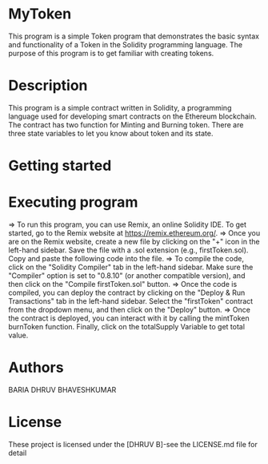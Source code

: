 # MyToken
This program is a simple Token program that demonstrates the basic syntax and functionality of a Token in the Solidity programming language. The purpose of this program is to get familiar with creating tokens.
# Description
This program is a simple contract written in Solidity, a programming language used for developing smart contracts on the Ethereum blockchain. The contract has two function for Minting and Burning token. There are three state variables to let you know about token and its state.
# Getting started
# Executing program
=> To run this program, you can use Remix, an online Solidity IDE. To get started, go to the Remix website at https://remix.ethereum.org/.
=> Once you are on the Remix website, create a new file by clicking on the "+" icon in the left-hand sidebar. Save the file with a .sol extension (e.g., firstToken.sol). Copy and paste the following code into the file.
=> To compile the code, click on the "Solidity Compiler" tab in the left-hand sidebar. Make sure the "Compiler" option is set to "0.8.10" (or another compatible version), and then click on the "Compile firstToken.sol" button.
=> Once the code is compiled, you can deploy the contract by clicking on the "Deploy & Run Transactions" tab in the left-hand sidebar. Select the "firstToken" contract from the dropdown menu, and then click on the "Deploy" button.
=> Once the contract is deployed, you can interact with it by calling the mintToken burnToken function. Finally, click on the totalSupply Variable to get total value.
# Authors
BARIA DHRUV BHAVESHKUMAR 
# License
These project is licensed under the [DHRUV B]-see the LICENSE.md file for detail
